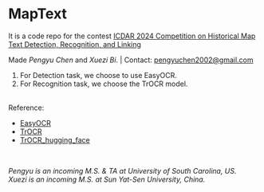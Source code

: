 # MapText

It is a code repo for the contest [ICDAR 2024 Competition on Historical Map Text Detection, Recognition, and Linking](https://rrc.cvc.uab.es/?ch=28)

Made *Pengyu Chen* and *Xuezi Bi*.    |   Contact: pengyuchen2002@gmail.com

1. For Detection task, we choose to use EasyOCR.
2. For Recognition task, we choose the TrOCR model.

<br>
Reference: 

- [EasyOCR](https://github.com/JaidedAI/EasyOCR_)
- [TrOCR](https://github.com/microsoft/unilm/tree/master/trocr)
- [TrOCR_hugging_face](https://huggingface.co/docs/transformers/en/model_doc/trocr)

<br>

*Pengyu is an incoming M.S. & TA at University of South Carolina, US. <br>
Xuezi is an incoming M.S. at Sun Yat-Sen University, China.*

